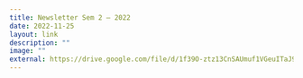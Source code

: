 ```yaml
---
title: Newsletter Sem 2 – 2022
date: 2022-11-25
layout: link
description: ""
image: ""
external: https://drive.google.com/file/d/1f39O-ztz13CnSAUmuf1VGeuITaJ9rwIB/view
---
```


